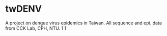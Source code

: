 # twDENV
A project on dengue virus epidemics in Taiwan.
All sequence and epi. data from CCK Lab, CPH, NTU.
1
1
